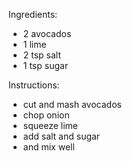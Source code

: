 Ingredients:
- 2 avocados
- 1 lime
- 2 tsp salt
- 1 tsp sugar

Instructions:
- cut and mash avocados
- chop onion
- squeeze lime
- add salt and sugar
- and mix well

